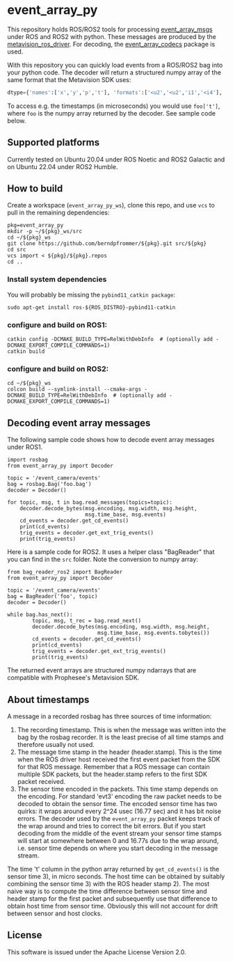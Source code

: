# event_array_py

This repository holds ROS/ROS2 tools for processing
[event_array_msgs](https://github.com/berndpfrommer/event_array_msgs)
under ROS and ROS2 with python. These messages are produced by the
[metavision_ros_driver](https://github.com/berndpfrommer/metavision_ros_driver). For decoding, the
[event_array_codecs](https://github.com/berndpfrommer/event_array_codecs)
package is used.

With this repository you can quickly load events from a ROS/ROS2 bag
into your python code. The decoder will return a structured numpy array of the same format that the Metavision SDK uses:
```python
dtype={'names':['x','y','p','t'], 'formats':['<u2','<u2','i1','<i4'], 'offsets':[0,2,4,8], 'itemsize':12})]
```
To access e.g. the timestamps (in microseconds) you would use ``foo['t']``, where ``foo`` is the numpy array returned by the decoder. See sample code below.

## Supported platforms

Currently tested on Ubuntu 20.04 under ROS Noetic and ROS2 Galactic
and on Ubuntu 22.04 under ROS2 Humble.

## How to build
Create a workspace (``event_array_py_ws``), clone this repo, and use ``vcs``
to pull in the remaining dependencies:

```
pkg=event_array_py
mkdir -p ~/${pkg}_ws/src
cd ~/${pkg}_ws
git clone https://github.com/berndpfrommer/${pkg}.git src/${pkg}
cd src
vcs import < ${pkg}/${pkg}.repos
cd ..
```
### Install system dependencies
You will probably be missing the ``pybind11_catkin package``:
```
sudo apt-get install ros-${ROS_DISTRO}-pybind11-catkin
```

### configure and build on ROS1:

```
catkin config -DCMAKE_BUILD_TYPE=RelWithDebInfo  # (optionally add -DCMAKE_EXPORT_COMPILE_COMMANDS=1)
catkin build
```

### configure and build on ROS2:

```
cd ~/${pkg}_ws
colcon build --symlink-install --cmake-args -DCMAKE_BUILD_TYPE=RelWithDebInfo  # (optionally add -DCMAKE_EXPORT_COMPILE_COMMANDS=1)
```

## Decoding event array messages

The following sample code shows how to decode event array messages under ROS1.
```
import rosbag
from event_array_py import Decoder

topic = '/event_camera/events'
bag = rosbag.Bag('foo.bag')
decoder = Decoder()

for topic, msg, t in bag.read_messages(topics=topic):
    decoder.decode_bytes(msg.encoding, msg.width, msg.height,
	                     msg.time_base, msg.events)
    cd_events = decoder.get_cd_events()
    print(cd_events)
    trig_events = decoder.get_ext_trig_events()
    print(trig_events)
```
Here is a sample code for ROS2. It uses a helper class "BagReader"
that you can find in the ``src`` folder. Note the conversion to numpy array:
```
from bag_reader_ros2 import BagReader
from event_array_py import Decoder

topic = '/event_camera/events'
bag = BagReader('foo', topic)
decoder = Decoder()

while bag.has_next():
        topic, msg, t_rec = bag.read_next()
        decoder.decode_bytes(msg.encoding, msg.width, msg.height,
                             msg.time_base, msg.events.tobytes())
        cd_events = decoder.get_cd_events()
        print(cd_events)
        trig_events = decoder.get_ext_trig_events()
        print(trig_events)
```

The returned event arrays are structured numpy ndarrays that are
compatible with Prophesee's Metavision SDK.

## About timestamps

A message in a recorded rosbag has three sources of time information:

1) The recording timestamp. This is when the message was written into
the bag by the rosbag recorder. It is the least precise of all time
stamps and therefore usually not used.
2) The message time stamp in the header (header.stamp). This is the
time when the ROS driver host received the first event packet from the SDK
for that ROS message. Remember that a ROS message can contain multiple
SDK packets, but the header.stamp refers to the first SDK packet
received.
3) The sensor time encoded in the packets. This time stamp depends on
the encoding. For standard 'evt3' encoding the raw packet needs to be decoded
to obtain the sensor time. The encoded sensor time has two quirks: it
wraps around every 2^24 usec (16.77 sec) and it has bit noise errors.
The decoder used by the ``event_array_py`` packet keeps track of the
wrap around and tries to correct the bit errors. But if you start
decoding from the middle of the event stream your sensor time stamps
will start at somewhere between 0 and 16.77s due to the wrap
around, i.e. sensor time depends on where you start decoding in the
message stream.

The time 't' column in the python array returned by ``get_cd_events()``
is the sensor time 3), in micro seconds. The host time can be
obtained by suitably combining the sensor time 3) with the ROS header
stamp 2). The most naive way is to compute the time difference between
sensor time and header stamp for the first packet and subsequently
use that difference to obtain host time from sensor time. Obviously
this will not account for drift between sensor and host clocks.


## License

This software is issued under the Apache License Version 2.0.
